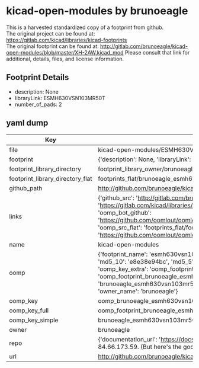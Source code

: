 # kicad-open-modules by brunoeagle  
This is a harvested standardized copy of a footprint from github.  
The original project can be found at:  
https://gitlab.com/kicad/libraries/kicad-footprints  
The original footprint can be found at:
http://gitlab.com/brunoeagle/kicad-open-modules/blob/master/XH-2AW.kicad_mod
Please consult that link for additional, details, files, and license information.  
## Footprint Details
* description: None  
* libraryLink: ESMH630VSN103MR50T  
* number_of_pads: 2  
## yaml dump  
| Key | Value |  
| --- | --- |  
| file | kicad-open-modules/ESMH630VSN103MR50T.kicad_mod |  
| footprint | {'description': None, 'libraryLink': 'ESMH630VSN103MR50T', 'number_of_pads': 2} |  
| footprint_library_directory | footprint_library_owner/brunoeagle_kicad-open-modules |  
| footprint_library_directory_flat | footprints_flat/brunoeagle_esmh630vsn103mr50t_esmh630vsn103mr50t/working |  
| github_path | http://github.com/brunoeagle/kicad-open-modules/blob/master/ESMH630VSN103MR50T.kicad_mod |  
| links | {'github_src': 'http://gitlab.com/brunoeagle/kicad-open-modules/blob/master/XH-2AW.kicad_mod', 'github_src_repo': 'https://gitlab.com/kicad/libraries/kicad-footprints', 'oomp_bot': 'footprints/brunoeagle_esmh630vsn103mr50t_esmh630vsn103mr50t/working', 'oomp_bot_github': 'https://github.com/oomlout/oomlout_oomp_footprint_bot/tree/main/footprints/brunoeagle_esmh630vsn103mr50t_esmh630vsn103mr50t/working', 'oomp_src_flat': 'footprints_flat/footprints_flat/brunoeagle_esmh630vsn103mr50t_esmh630vsn103mr50t/working', 'oomp_src_flat_github': 'https://github.com/oomlout/oomlout_oomp_footprint_src/tree/main/footprints_flat/brunoeagle_esmh630vsn103mr50t_esmh630vsn103mr50t/working'} |  
| name | kicad-open-modules |  
| oomp | {'footprint_name': 'esmh630vsn103mr50t', 'library_name': 'esmh630vsn103mr50t_kicad_mod', 'md5': 'e8e38e94bce774ec1571530a271ebeb6', 'md5_10': 'e8e38e94bc', 'md5_5': 'e8e38', 'md5_6': 'e8e38e', 'oomp_key': 'oomp_brunoeagle_esmh630vsn103mr50t_esmh630vsn103mr50t', 'oomp_key_extra': 'oomp_footprint_brunoeagle_esmh630vsn103mr50t_esmh630vsn103mr50t', 'oomp_key_full': 'oomp_footprint_brunoeagle_esmh630vsn103mr50t_esmh630vsn103mr50t_e8e38e', 'oomp_key_simple': 'brunoeagle_esmh630vsn103mr50t_esmh630vsn103mr50t', 'original_filename': 'kicad-open-modules/ESMH630VSN103MR50T.kicad_mod', 'owner_name': 'brunoeagle'} |  
| oomp_key | oomp_brunoeagle_esmh630vsn103mr50t_esmh630vsn103mr50t |  
| oomp_key_full | oomp_footprint_brunoeagle_esmh630vsn103mr50t_esmh630vsn103mr50t |  
| oomp_key_simple | brunoeagle_esmh630vsn103mr50t_esmh630vsn103mr50t |  
| owner | brunoeagle |  
| repo | {'documentation_url': 'https://docs.github.com/rest/overview/resources-in-the-rest-api#rate-limiting', 'message': "API rate limit exceeded for 84.66.173.59. (But here's the good news: Authenticated requests get a higher rate limit. Check out the documentation for more details.)"} |  
| url | http://github.com/brunoeagle/kicad-open-modules |  

